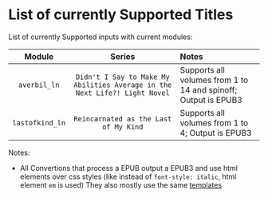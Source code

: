 # List of currently Supported Titles

List of currently Supported inputs with current modules:

|     Module      |                                   Series                                   | Notes                                                          |
| :-------------: | :------------------------------------------------------------------------: | :------------------------------------------------------------- |
|  `averbil_ln`   | `Didn't I Say to Make My Abilities Average in the Next Life?! Light Novel` | Supports all volumes from 1 to 14 and spinoff; Output is EPUB3 |
| `lastofkind_ln` |                   `Reincarnated as the Last of My Kind`                    | Supports all volumes from 1 to 4; Output is EPUB3              |

Notes:
- All Convertions that process a EPUB output a EPUB3 and use html elements over css styles (like instead of `font-style: italic`, html element `em` is used)
  They also mostly use the same [templates](./templates/)
